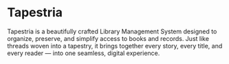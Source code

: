 # Tapestria
Tapestria is a beautifully crafted Library Management System designed to organize, preserve, and simplify access to books and records. Just like threads woven into a tapestry, it brings together every story, every title, and every reader — into one seamless, digital experience.
